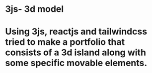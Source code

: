# 3js- 3d model 

# Using 3js, reactjs and tailwindcss tried to make a portfolio that consists of a 3d island along with some specific movable elements.
